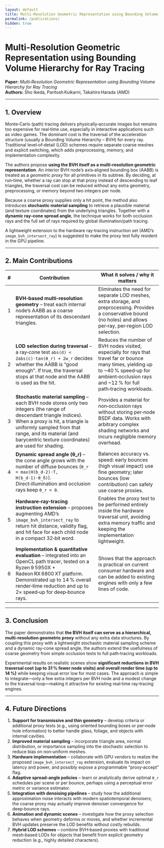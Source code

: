 ```yaml
---
layout: default
title: Multi-Resolution Geometric Representation using Bounding Volume Hierarchy for Ray Tracing
permalink: /publications/
hidden: true
---
```


# Multi-Resolution Geometric Representation using Bounding Volume Hierarchy for Ray Tracing

**Paper:** *Multi‑Resolution Geometric Representation using Bounding Volume Hierarchy for Ray Tracing*  
**Authors:** Sho Ikeda, Paritosh Kulkarni, Takahiro Harada (AMD)  

---

## 1. Overview  

Monte‑Carlo (path) tracing delivers physically‑accurate images but remains too expensive for real‑time use, especially in interactive applications such as video games.  The dominant cost is the traversal of the acceleration structure (usually a Bounding Volume Hierarchy – BVH) for every ray.  Traditional level‑of‑detail (LOD) schemes require separate coarse meshes and explicit switching, which adds preprocessing, memory, and implementation complexity.

The authors propose **using the BVH itself as a multi‑resolution geometric representation**.  An interior BVH node’s axis‑aligned bounding box (AABB) is treated as a *geometric proxy* for all primitives in its subtree.  By deciding, at run‑time, whether a ray can stop at that proxy instead of descending to leaf triangles, the traversal cost can be reduced without any extra geometry, preprocessing, or memory beyond two integers per node.

Because a coarse proxy supplies only a hit point, the method also introduces **stochastic material sampling** to retrieve a plausible material (and texture coordinates) from the underlying triangles.  Together with a **dynamic ray‑cone spread angle**, the technique works for both occlusion rays and the full set of rays required by global illumination/path tracing.

A lightweight extension to the hardware ray‑tracing instruction set (AMD’s `image_bvh_intersect_ray`) is suggested to make the proxy test fully resident in the GPU pipeline.

---

## 2. Main Contributions  

| # | Contribution | What it solves / why it matters |
|---|--------------|---------------------------------|
| 1 | **BVH‑based multi‑resolution geometry** – treat each internal node’s AABB as a coarse representation of its descendant triangles. | Eliminates the need for separate LOD meshes, extra storage, and preprocessing. Provides a conservative bound (no holes) and allows per‑ray, per‑region LOD selection. |
| 2 | **LOD selection during traversal** – a ray‑cone test `abs(d) < 2abs(c)·tan(θ_r) + 2w_r` decides whether the AABB is “good enough”. If true, the traversal stops at that node and the AABB is used as the hit. | Reduces the number of BVH nodes visited, especially for rays that travel far or bounce many times, yielding up to ~40 % speed‑up for ambient‑occlusion rays and ~12 % for full path‑tracing workloads. |
| 3 | **Stochastic material sampling** – each BVH node stores only two integers (the range of descendant triangle indices). When a proxy is hit, a triangle is uniformly sampled from that range, and its material (and barycentric texture coordinates) are used for shading. | Provides a material for non‑occlusion rays without storing per‑node BSDF data. Works with arbitrary complex shading networks and incurs negligible memory overhead. |
| 4 | **Dynamic spread angle (θ_r)** – the cone angle grows with the number of diffuse bounces (`θ_r = max(H(b_d‑2)·T, H(b_d‑1)·θ_δ)`). Direct‑illumination and occlusion rays keep `θ_r = 0`. | Balances accuracy vs. speed: early bounces (high visual impact) use fine geometry; later bounces (low contribution) can safely use coarse proxies. |
| 5 | **Hardware‑ray‑tracing instruction extension** – proposes augmenting AMD’s `image_bvh_intersect_ray` to return hit distance, validity flag, and hit face for each child node in a compact 32‑bit word. | Enables the proxy test to be performed entirely inside the hardware traversal unit, avoiding extra memory traffic and keeping the implementation lightweight. |
| 6 | **Implementation & quantitative evaluation** – integrated into an OpenCL path tracer, tested on a Ryzen 9 5950X + Radeon RX 6800 XT platform. Demonstrated up to 14 % overall render‑time reduction and up to 2× speed‑up for deep‑bounce rays. | Shows that the approach is practical on current consumer hardware and can be added to existing engines with only a few lines of code. |

---

## 3. Conclusion  

The paper demonstrates that **the BVH itself can serve as a hierarchical, multi‑resolution geometric proxy** without any extra data structures. By coupling this proxy with a lightweight stochastic material sampling scheme and a dynamic ray‑cone spread angle, the authors extend the usefulness of coarse geometry from simple occlusion tests to full path‑tracing workloads.  

Experimental results on realistic scenes show **significant reductions in BVH traversal cost (up to 31 % fewer node visits) and overall render time (up to 14 %)** while keeping visual error low for most cases. The approach is simple to integrate—only a few extra integers per BVH node and a modest change to the traversal loop—making it attractive for existing real‑time ray‑tracing engines.

---

## 4. Future Directions  

1. **Support for transmissive and thin geometry** – develop criteria or additional proxy tests (e.g., using oriented bounding boxes or per‑node hole information) to better handle glass, foliage, and objects with internal cavities.  
2. **Improved material sampling** – incorporate triangle area, normal distribution, or importance sampling into the stochastic selection to reduce bias on non‑uniform meshes.  
3. **Hardware implementation** – collaborate with GPU vendors to realize the proposed `image_bvh_intersect_ray` extension, evaluate its impact on latency and power, and possibly expose a programmable “proxy‑accept” flag.  
4. **Adaptive spread‑angle policies** – learn or analytically derive optimal `θ_r` schedules per scene or per bounce, perhaps using a perceptual error metric or variance estimator.  
5. **Integration with denoising pipelines** – study how the additional approximation noise interacts with modern spatiotemporal denoisers; the coarse proxy may actually improve denoiser convergence for deep‑bounce rays.  
6. **Animation and dynamic scenes** – investigate how the proxy selection behaves when geometry deforms or moves, and whether incremental BVH updates preserve the LOD benefits without costly rebuilds.  
7. **Hybrid LOD schemes** – combine BVH‑based proxies with traditional mesh‑based LODs for objects that benefit from explicit geometry reduction (e.g., highly detailed characters).  

